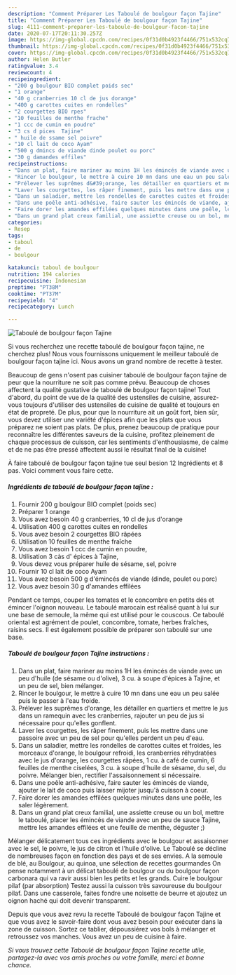 ```yaml
---
description: "Comment Préparer Les Taboulé de boulgour façon Tajine"
title: "Comment Préparer Les Taboulé de boulgour façon Tajine"
slug: 4111-comment-preparer-les-taboule-de-boulgour-facon-tajine
date: 2020-07-17T20:11:30.257Z
image: https://img-global.cpcdn.com/recipes/0f31d0b4923f4466/751x532cq70/taboule-de-boulgour-facon-tajine-photo-principale-de-la-recette.jpg
thumbnail: https://img-global.cpcdn.com/recipes/0f31d0b4923f4466/751x532cq70/taboule-de-boulgour-facon-tajine-photo-principale-de-la-recette.jpg
cover: https://img-global.cpcdn.com/recipes/0f31d0b4923f4466/751x532cq70/taboule-de-boulgour-facon-tajine-photo-principale-de-la-recette.jpg
author: Helen Butler
ratingvalue: 3.4
reviewcount: 4
recipeingredient:
- "200 g boulgour BIO complet poids sec"
- "1 orange"
- "40 g cranberries 10 cl de jus dorange"
- "400 g carottes cuites en rondelles"
- "2 courgettes BIO rpes"
- "10 feuilles de menthe frache"
- "1 ccc de cumin en poudre"
- "3 cs d pices  Tajine"
- " huile de ssame sel poivre"
- "10 cl lait de coco Ayam"
- "500 g dmincs de viande dinde poulet ou porc"
- "30 g damandes effiles"
recipeinstructions:
- "Dans un plat, faire mariner au moins 1H les émincés de viande avec un peu d&#39;huile (de sésame ou d&#39;olive), 3 cu. à soupe d&#39;épices à Tajine, et un peu de sel, bien mélanger."
- "Rincer le boulgour, le mettre à cuire 10 mn dans une eau un peu salée puis le passer à l&#39;eau froide."
- "Prélever les suprêmes d&#39;orange, les détailler en quartiers et mettre le jus dans un ramequin avec les cranberries, rajouter un peu de jus si nécessaire pour qu&#39;elles gonflent."
- "Laver les courgettes, les râper finement, puis les mettre dans une passoire avec un peu de sel pour qu&#39;elles perdent un peu d&#39;eau."
- "Dans un saladier, mettre les rondelles de carottes cuites et froides, les morceaux d&#39;orange, le boulgour refroidi, les cranberries réhydratées avec le jus d&#39;orange, les courgettes râpées, 1 cu. à café de cumin, 6 feuilles de menthe ciselées, 3 cu. à soupe d&#39;huile de sésame, du sel, du poivre. Mélanger bien, rectifier l&#39;assaisonnement si nécessaire."
- "Dans une poêle anti-adhésive, faire sauter les émincés de viande, ajouter le lait de coco puis laisser mijoter jusqu&#39;à cuisson à coeur."
- "Faire dorer les amandes effilées quelques minutes dans une poêle, les saler légèrement."
- "Dans un grand plat creux familial, une assiette creuse ou un bol, mettre le taboulé, placer les émincés de viande avec un peu de sauce Tajine, mettre les amandes effilées et une feuille de menthe, déguster ;)"
categories:
- Resep
tags:
- taboul
- de
- boulgour

katakunci: taboul de boulgour 
nutrition: 194 calories
recipecuisine: Indonesian
preptime: "PT38M"
cooktime: "PT37M"
recipeyield: "4"
recipecategory: Lunch

---
```



![Taboulé de boulgour façon Tajine](https://img-global.cpcdn.com/recipes/0f31d0b4923f4466/751x532cq70/taboule-de-boulgour-facon-tajine-photo-principale-de-la-recette.jpg)

Si vous recherchez une recette taboulé de boulgour façon tajine, ne cherchez plus! Nous vous fournissons uniquement le meilleur taboulé de boulgour façon tajine ici. Nous avons un grand nombre de recette à tester.

Beaucoup de gens n'osent pas cuisiner taboulé de boulgour façon tajine de peur que la nourriture ne soit pas comme prévu. Beaucoup de choses affectent la qualité gustative de taboulé de boulgour façon tajine! Tout d'abord, du point de vue de la qualité des ustensiles de cuisine, assurez-vous toujours d'utiliser des ustensiles de cuisine de qualité et toujours en état de propreté. De plus, pour que la nourriture ait un goût fort, bien sûr, vous devez utiliser une variété d'épices afin que les plats que vous préparez ne soient pas plats. De plus, prenez beaucoup de pratique pour reconnaître les différentes saveurs de la cuisine, profitez pleinement de chaque processus de cuisson, car les sentiments d'enthousiasme, de calme et de ne pas être pressé affectent aussi le résultat final de la cuisine!

<!--inarticleads1-->

À faire taboulé de boulgour façon tajine tue seul besion 12 Ingrédients et 8 pas. Voici comment vous faire cette.

##### Ingrédients de taboulé de boulgour façon tajine :

1. Fournir 200 g boulgour BIO complet (poids sec)
1. Préparer 1 orange
1. Vous avez besoin 40 g cranberries, 10 cl de jus d&#39;orange
1. Utilisation 400 g carottes cuites en rondelles
1. Vous avez besoin 2 courgettes BIO râpées
1. Utilisation 10 feuilles de menthe fraîche
1. Vous avez besoin 1 ccc de cumin en poudre,
1. Utilisation 3 càs d&#39; épices à Tajine,
1. Vous devez vous préparer  huile de sésame, sel, poivre
1. Fournir 10 cl lait de coco Ayam
1. Vous avez besoin 500 g d&#39;émincés de viande (dinde, poulet ou porc)
1. Vous avez besoin 30 g d&#39;amandes effilées


Pendant ce temps, couper les tomates et le concombre en petits dés et émincer l&#39;oignon nouveau. Le taboulé marocain est réalisé quant à lui sur une base de semoule, la même qui est utilisé pour le couscous. Ce taboulé oriental est agrément de poulet, concombre, tomate, herbes fraîches, raisins secs. Il est également possible de préparer son taboulé sur une base. 

<!--inarticleads2-->

##### Taboulé de boulgour façon Tajine instructions :

1. Dans un plat, faire mariner au moins 1H les émincés de viande avec un peu d&#39;huile (de sésame ou d&#39;olive), 3 cu. à soupe d&#39;épices à Tajine, et un peu de sel, bien mélanger.
1. Rincer le boulgour, le mettre à cuire 10 mn dans une eau un peu salée puis le passer à l&#39;eau froide.
1. Prélever les suprêmes d&#39;orange, les détailler en quartiers et mettre le jus dans un ramequin avec les cranberries, rajouter un peu de jus si nécessaire pour qu&#39;elles gonflent.
1. Laver les courgettes, les râper finement, puis les mettre dans une passoire avec un peu de sel pour qu&#39;elles perdent un peu d&#39;eau.
1. Dans un saladier, mettre les rondelles de carottes cuites et froides, les morceaux d&#39;orange, le boulgour refroidi, les cranberries réhydratées avec le jus d&#39;orange, les courgettes râpées, 1 cu. à café de cumin, 6 feuilles de menthe ciselées, 3 cu. à soupe d&#39;huile de sésame, du sel, du poivre. Mélanger bien, rectifier l&#39;assaisonnement si nécessaire.
1. Dans une poêle anti-adhésive, faire sauter les émincés de viande, ajouter le lait de coco puis laisser mijoter jusqu&#39;à cuisson à coeur.
1. Faire dorer les amandes effilées quelques minutes dans une poêle, les saler légèrement.
1. Dans un grand plat creux familial, une assiette creuse ou un bol, mettre le taboulé, placer les émincés de viande avec un peu de sauce Tajine, mettre les amandes effilées et une feuille de menthe, déguster ;)


Mélanger délicatement tous ces ingrédients avec le boulgour et assaisonner avec le sel, le poivre, le jus de citron et l&#39;huile d&#39;olive. Le Taboulé se décline de nombreuses façon en fonction des pays et de ses envies. A la semoule de blé, au Boulgour, au quinoa, une sélection de recettes gourmandes On pense notamment à un délicat taboulé de boulgour ou du boulgour façon carbonara qui va ravir aussi bien les petits et les grands. Cuire le boulgour pilaf (par absorption) Testez aussi la cuisson très savoureuse du boulgour pilaf. Dans une casserole, faites fondre une noisette de beurre et ajoutez un oignon haché qui doit devenir transparent. 

<!--inarticleads1-->

<p>
Depuis que vous avez revu la recette Taboulé de boulgour façon Tajine et que vous avez le savoir-faire dont vous avez besoin pour exécuter dans la zone de cuisson. Sortez ce tablier, dépoussiérez vos bols à mélanger et retroussez vos manches. Vous avez un peu de cuisine à faire.
</p>

<p>
<i>Si vous trouvez cette Taboulé de boulgour façon Tajine recette utile, partagez-la avec vos amis proches ou votre famille, merci et bonne chance.</i>
</p>
